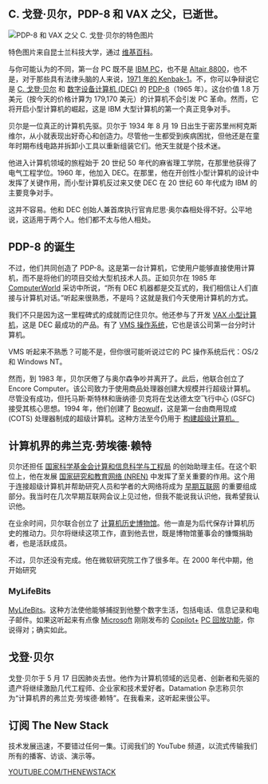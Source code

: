 ## C. 戈登·贝尔，PDP-8 和 VAX 之父，已逝世。

![PDP-8 和 VAX 之父 C. 戈登·贝尔的特色图片](https://cdn.thenewstack.io/media/2024/05/b08f4708-1280px-gordon_bell-1024x680.jpg)

特色图片来自昆士兰科技大学，通过 [维基百科](https://commons.wikimedia.org/w/index.php?curid=4282911)。

与你可能认为的不同，第一台 PC 既不是 [IBM PC](https://www.computerhistory.org/revolution/personal-computers/17/301)，也不是 [Altair 8800](https://americanhistory.si.edu/collections/nmah_334396)，也不是，对于那些具有法律头脑的人来说，[1971 年的 Kenbak-1](https://www.computerhistory.org/revolution/personal-computers/17/297#:~:text=Judges%20settled%20on%20John%20Blankenbaker's,on%20a%20single%20circuit%20board.)。不，你可以争辩说它是 [C. 戈登·贝尔](https://www.nytimes.com/2024/05/21/technology/c-gordon-bell-dead.html) 和 [数字设备计算机 (DEC)](https://www.britannica.com/money/Digital-Equipment-Corporation) 的 [PDP-8](https://www.computerhistory.org/revolution/minicomputers/11/331)（1965 年）。这台价值 1.8 万美元（按今天的价格计算为 179,170 美元）的计算机不会引发 PC 革命。然而，它将开启小型计算机的崛起，这是 IBM 大型计算机的第一个真正竞争对手。

贝尔是一位真正的计算机先驱。贝尔于 1934 年 8 月 19 日出生于密苏里州柯克斯维尔，从小就表现出好奇心和创造力。尽管他一生都受到疾病困扰，但他还是在童年时期布线电路并拆卸小工具以重新组装它们。他天生就是个技术迷。

他进入计算机领域的旅程始于 20 世纪 50 年代的麻省理工学院，在那里他获得了电气工程学位。1960 年，他加入 DEC。在那里，他在开创性小型计算机的设计中发挥了关键作用，而小型计算机反过来又使 DEC 在 20 世纪 60 年代成为 IBM 的主要竞争对手。

这并不容易。他和 DEC 创始人兼首席执行官肯尼思·奥尔森相处得不好。公平地说，这适用于两个人。他们都不太与他人相处。

## PDP-8 的诞生

不过，他们共同创造了 PDP-8。这是第一台计算机，它使用户能够直接使用计算机，而不是将他们的项目交给大型机技术人员。正如贝尔在 1985 年 [ComputerWorld](https://www.computerworld.com/) 采访中所说，“所有 DEC 机器都是交互式的，我们相信让人们直接与计算机对话。”听起来很熟悉，不是吗？这就是我们今天使用计算机的方式。

我们不只是因为这一里程碑式的成就而记住贝尔。他还参与了开发 [VAX 小型计算机](https://arstechnica.com/gadgets/2023/10/long-gone-dec-is-still-powering-the-world-of-computing/)，这是 DEC 最成功的产品。有了 [VMS 操作系统](https://vmssoftware.com/)，它也是该公司第一台分时计算机。

VMS 听起来不熟悉？可能不是，但你很可能听说过它的 PC 操作系统后代：OS/2 和 Windows NT。

然而，到 1983 年，贝尔厌倦了与奥尔森争吵并离开了。此后，他联合创立了 Encore Computer。该公司致力于使用商品处理器创建大规模并行超级计算机。尽管没有成功，但托马斯·斯特林和唐纳德·贝克将在戈达德太空飞行中心 (GSFC) 接受其核心思想。1994 年，他们创建了 [Beowulf](https://www.spacefoundation.org/space_technology_hal/beowulf-computing-cluster/)，这是第一台由商用现成 (COTS) 处理器制成的超级计算机。这种方法至今仍用于 [构建超级计算机。](https://thenewstack.io/top500-chinas-supercomputing-silence-aggravates-tech-cold-war-with-u-s/)

## 计算机界的弗兰克·劳埃德·赖特

贝尔还担任 [国家科学基金会计算和信息科学与工程局](https://new.nsf.gov/cise) 的创始助理主任。在这个职位上，他在发展 [国家研究和教育网络 (NREN)](https://en.wikipedia.org/wiki/National_research_and_education_network) 中发挥了至关重要的作用。这个用于连接超级计算机并帮助研究人员和学者的大网络将成为 [早期互联网](https://thenewstack.io/vint-cerfs-mission-to-bring-the-internet-to-outer-space/) 的重要组成部分。我当时在几次早期互联网会议上见过他，但我不能说我认识他，我希望我认识他。

在业余时间，贝尔联合创立了 [计算机历史博物馆](https://thenewstack.io/how-they-made-films-with-computers-in-1963/)。他一直是为后代保存计算机历史的推动力。贝尔将继续这项工作，直到他去世，既是博物馆董事会的慷慨捐助者，也是活跃成员。

不过，贝尔还没有完成。他在微软研究院工作了很多年。在 2000 年代中期，他开始研究
### MyLifeBits

[MyLifeBits](https://www.microsoft.com/en-us/research/project/mylifebits/)。这种方法使他能够捕捉到他整个数字生活，包括电话、信息记录和电子邮件。如果这听起来有点像 [Microsoft](https://news.microsoft.com/?utm_content=inline+mention) 刚刚发布的 [Copilot+](https://blogs.microsoft.com/blog/2024/05/20/introducing-copilot-pcs/) [PC 回放功能](https://blogs.microsoft.com/blog/2024/05/20/introducing-copilot-pcs/)，你说得对；确实如此。

## 戈登·贝尔

戈登·贝尔于 5 月 17 日因肺炎去世。他作为计算机领域的远见者、创新者和先驱的遗产将继续激励几代工程师、企业家和技术爱好者。Datamation 杂志称贝尔为“计算机界的弗兰克·劳埃德·赖特”。在我看来，这听起来很公平。

## 订阅 The New Stack

技术发展迅速，不要错过任何一集。订阅我们的 YouTube 频道，以流式传输我们所有的播客、访谈、演示等。

[YOUTUBE.COM/THENEWSTACK](https://youtube.com/thenewstack?sub_confirmation=1)